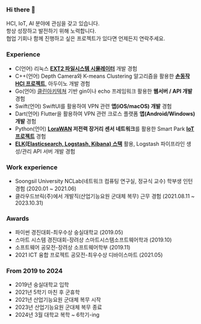 ### Hi there 👋

HCI, IoT, AI 분야에 관심을 갖고 있습니다.  
항상 성장하고 발전하기 위해 노력합니다.  
협업 기회나 함께 진행하고 싶은 프로젝트가 있다면 언제든지 연락주세요.  

<!--
**gjlee0802/gjlee0802** is a ✨ _special_ ✨ repository because its `README.md` (this file) appears on your GitHub profile.

Here are some ideas to get you started:

- 🔭 I’m currently working on ...
- 🌱 I’m currently learning ...
- 👯 I’m looking to collaborate on ...
- 🤔 I’m looking for help with ...
- 💬 Ask me about ...
- 📫 How to reach me: ...
- 😄 Pronouns: ...
- ⚡ Fun fact: ...
-->


### Experience
- C(언어) 리눅스 **[EXT2 파일시스템 시뮬레이터](https://github.com/gjlee0802/EXT2_File_System)** 개발 경험  
- C++(언어) Depth Camera와 K-means Clustering 알고리즘을 활용한 **[손동작 HCI 프로젝트](https://github.com/gjlee0802/3d_interact/tree/master)**, 아두이노 개발 경험  
- Go(언어) [클린아키텍쳐](https://github.com/gjlee0802/web-tuto-with-gin/tree/v3) 기반 gin이나 echo 프레임워크 활용한 **웹서버 / API 개발** 경험  
- Swift(언어) SwiftUI를 활용하여 VPN 관련 **앱(iOS/macOS) 개발** 경험  
- Dart(언어) Flutter을 활용하여 VPN 관련 크로스 플랫폼 **앱(Android/Windows) 개발** 경험  
- Python(언어) **[LoraWAN](https://github.com/gjlee0802/toiot-lora-gateway-driver/tree/main) 저전력 장거리 센서 네트워크**를 활용한 Smart Park **[IoT 프로젝트](http://www.ntrexgo.com/archives/40437)** 경험
- **[ELK(Elasticsearch, Logstash, Kibana) 스택](https://github.com/gjlee0802/ElasticStack-Kafka-Docker-Study)** 활용, Logstash 파이프라인 생성/관리 API 서버 개발 경험

### Work experience
- Soongsil University NCLab(네트워크 컴퓨팅 연구실, 정규식 교수) 학부생 인턴 경험 (2020.01 ~ 2021.06)  
- 클라우드브릭(주)에서 개발직(산업기능요원 군대체 복무) 근무 경험 (2021.08.11 ~ 2023.10.31)

### Awards
- 파이썬 경진대회-최우수상	숭실대학교  (2019.05)  
- 스마트 시스템 경진대회-장려상 스마트시스템소프트웨어학과	(2019.10)  
- 소프트웨어 공모전-장려상	소프트웨어학부	(2019.11)  
- 2021 ICT 융합 프로젝트 공모전-최우수상	디바이스마트	(2021.05)  


### From 2019 to 2024
- 2019년 숭실대학교 입학
- 2021년 5학기 마친 후 군휴학
- 2021년 산업기능요원 군대체 복무 시작
- 2023년 산업기능요원 군대체 복무 종료
- 2024년 3월 대학교 복학 ~ 6학기-ing
